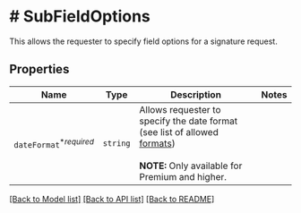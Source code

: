 # # SubFieldOptions

This allows the requester to specify field options for a signature request.

## Properties

Name | Type | Description | Notes
------------ | ------------- | ------------- | -------------
| `dateFormat`<sup>*_required_</sup> | ```string``` |  Allows requester to specify the date format (see list of allowed [formats](/api/reference/constants/#date-formats))<br><br>**NOTE:** Only available for Premium and higher.  |  |

[[Back to Model list]](../../README.md#models) [[Back to API list]](../../README.md#endpoints) [[Back to README]](../../README.md)

